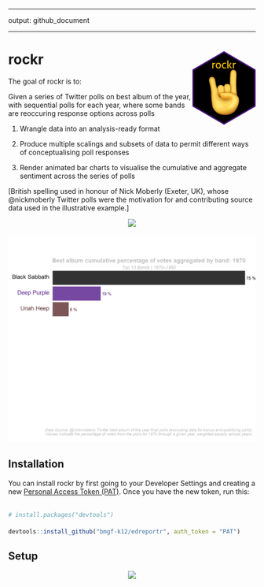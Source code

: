 
-----

output: github\_document

-----

<!-- README.md is generated from README.Rmd. Please edit that file -->

# rockr <img src='hex/rockr_hex.png' align="right" height="150" />

<!-- badges: start -->

<!-- badges: end -->

The goal of rockr is to:

Given a series of Twitter polls on best album of the year, with
sequential polls for each year, where some bands are reoccuring response
options across polls

1.  Wrangle data into an analysis-ready format

2.  Produce multiple scalings and subsets of data to permit different
    ways of conceptualising poll responses

3.  Render animated bar charts to visualise the cumulative and aggregate
    sentiment across the series of polls

\[British spelling used in honour of Nick Moberly (Exeter, UK), whose
@nickmoberly Twitter polls were the motivation for and contributing
source data used in the illustrative example.\]

<p align="center">

<img src=https://media.giphy.com/media/cD00Ukp6FfXuU/giphy.gif>

</p>

<p align="center">

<img src="plots/album_poll_final_percentage.gif" alt="reviewer">

</p>

## Installation

You can install rockr by first going to your Developer Settings and
creating a new [Personal Access Token
(PAT)](https://github.com/settings/tokens). Once you have the new token,
run this:

``` r

# install.packages("devtools")

devtools::install_github("bmgf-k12/edreportr", auth_token = "PAT")
```

## Setup

<p align="center">

<img src=https://media.giphy.com/media/xT9DPiSrihyxZnarbG/giphy.gif>

</p>
